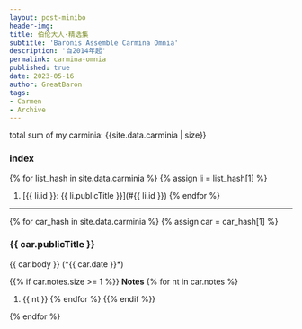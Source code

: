 ```yaml
---
layout: post-minibo
header-img: 
title: 伯伦大人·精选集
subtitle: 'Baronis Assemble Carmina Omnia'
description: '自2014年起'
permalink: carmina-omnia
published: true
date: 2023-05-16
author: GreatBaron
tags:
- Carmen
- Archive
---
```


total sum of my carminia: {{site.data.carminia | size}}


### index
{% for list_hash in site.data.carminia %}
{% assign li = list_hash[1] %}
1. [{{ li.id }}: {{ li.publicTitle }}](#{{ li.id }})
{% endfor %}
---

{% for car_hash in site.data.carminia %}
{% assign car = car_hash[1] %}
<h3 id="{{ car.id }}">{{ car.publicTitle }}</h3>
{{ car.body }}  
(*{{ car.date }}*)

{{% if car.notes.size >= 1 %}}
**Notes**
{% for nt in car.notes  %}
1. {{ nt }}
{% endfor %}
{{% endif %}}
<!--
{{ car.log }}
-->
{% endfor %}
<p>&emsp;</p>
